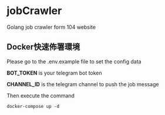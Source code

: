 # jobCrawler
Golang job crawler form 104 website

## Docker快速佈署環境

Please go to the .env.example file to set the config data 

**BOT_TOKEN** is your telegram bot token

**CHANNEL_ID** is the telegram channel to push the job message

Then execute the command

```
docker-compose up -d
```
